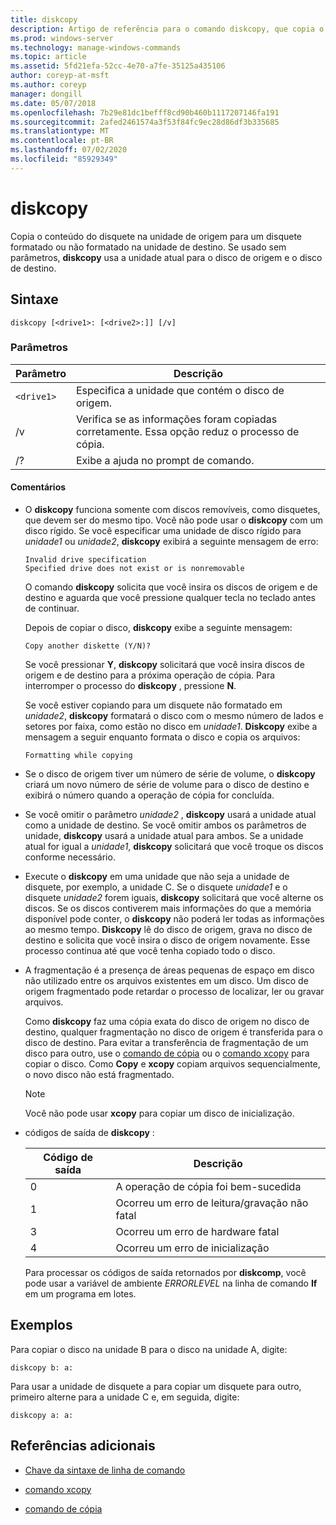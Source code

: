 ```yaml
---
title: diskcopy
description: Artigo de referência para o comando diskcopy, que copia o conteúdo do disquete na unidade de origem para um disquete formatado ou não formatado na unidade de destino.
ms.prod: windows-server
ms.technology: manage-windows-commands
ms.topic: article
ms.assetid: 5fd21efa-52cc-4e70-a7fe-35125a435106
author: coreyp-at-msft
ms.author: coreyp
manager: dongill
ms.date: 05/07/2018
ms.openlocfilehash: 7b29e81dc1befff8cd90b460b1117207146fa191
ms.sourcegitcommit: 2afed2461574a3f53f84fc9ec28d86df3b335685
ms.translationtype: MT
ms.contentlocale: pt-BR
ms.lasthandoff: 07/02/2020
ms.locfileid: "85929349"
---
```

# <a name="diskcopy"></a>diskcopy

Copia o conteúdo do disquete na unidade de origem para um disquete formatado ou não formatado na unidade de destino. Se usado sem parâmetros, **diskcopy** usa a unidade atual para o disco de origem e o disco de destino.

## <a name="syntax"></a>Sintaxe

```
diskcopy [<drive1>: [<drive2>:]] [/v]
```

### <a name="parameters"></a>Parâmetros

| Parâmetro | Descrição |
| --------- | ----------- |
| `<drive1>` | Especifica a unidade que contém o disco de origem. |
| /v | Verifica se as informações foram copiadas corretamente. Essa opção reduz o processo de cópia. |
| /? | Exibe a ajuda no prompt de comando. |

#### <a name="remarks"></a>Comentários

- O **diskcopy** funciona somente com discos removíveis, como disquetes, que devem ser do mesmo tipo. Você não pode usar o **diskcopy** com um disco rígido. Se você especificar uma unidade de disco rígido para *unidade1* ou *unidade2*, **diskcopy** exibirá a seguinte mensagem de erro:

    ```
    Invalid drive specification
    Specified drive does not exist or is nonremovable
    ```

    O comando **diskcopy** solicita que você insira os discos de origem e de destino e aguarda que você pressione qualquer tecla no teclado antes de continuar.

    Depois de copiar o disco, **diskcopy** exibe a seguinte mensagem:

    ```
    Copy another diskette (Y/N)?
    ```

    Se você pressionar **Y**, **diskcopy** solicitará que você insira discos de origem e de destino para a próxima operação de cópia. Para interromper o processo do **diskcopy** , pressione **N**.

    Se você estiver copiando para um disquete não formatado em *unidade2*, **diskcopy** formatará o disco com o mesmo número de lados e setores por faixa, como estão no disco em *unidade1*. **Diskcopy** exibe a mensagem a seguir enquanto formata o disco e copia os arquivos:

    ```
    Formatting while copying
    ```

- Se o disco de origem tiver um número de série de volume, o **diskcopy** criará um novo número de série de volume para o disco de destino e exibirá o número quando a operação de cópia for concluída.

- Se você omitir o parâmetro *unidade2* , **diskcopy** usará a unidade atual como a unidade de destino. Se você omitir ambos os parâmetros de unidade, **diskcopy** usará a unidade atual para ambos. Se a unidade atual for igual a *unidade1*, **diskcopy** solicitará que você troque os discos conforme necessário.

- Execute o **diskcopy** em uma unidade que não seja a unidade de disquete, por exemplo, a unidade C. Se o disquete *unidade1* e o disquete *unidade2* forem iguais, **diskcopy** solicitará que você alterne os discos. Se os discos contiverem mais informações do que a memória disponível pode conter, o **diskcopy** não poderá ler todas as informações ao mesmo tempo. **Diskcopy** lê do disco de origem, grava no disco de destino e solicita que você insira o disco de origem novamente. Esse processo continua até que você tenha copiado todo o disco.

- A fragmentação é a presença de áreas pequenas de espaço em disco não utilizado entre os arquivos existentes em um disco. Um disco de origem fragmentado pode retardar o processo de localizar, ler ou gravar arquivos.

    Como **diskcopy** faz uma cópia exata do disco de origem no disco de destino, qualquer fragmentação no disco de origem é transferida para o disco de destino. Para evitar a transferência de fragmentação de um disco para outro, use o [comando de cópia](copy.md) ou o [comando xcopy](xcopy.md) para copiar o disco. Como **Copy** e **xcopy** copiam arquivos sequencialmente, o novo disco não está fragmentado.

    > [!NOTE]
    > Você não pode usar **xcopy** para copiar um disco de inicialização.

- códigos de saída de **diskcopy** :

    | Código de saída | Descrição |
    | --------- | ----------- |
    | 0 | A operação de cópia foi bem-sucedida |
    | 1 | Ocorreu um erro de leitura/gravação não fatal |
    | 3 | Ocorreu um erro de hardware fatal |
    | 4 | Ocorreu um erro de inicialização |

    Para processar os códigos de saída retornados por **diskcomp**, você pode usar a variável de ambiente *ERRORLEVEL* na linha de comando **If** em um programa em lotes.

## <a name="examples"></a>Exemplos

Para copiar o disco na unidade B para o disco na unidade A, digite:

```
diskcopy b: a:
```

Para usar a unidade de disquete a para copiar um disquete para outro, primeiro alterne para a unidade C e, em seguida, digite:

```
diskcopy a: a:
```

## <a name="additional-references"></a>Referências adicionais

- [Chave da sintaxe de linha de comando](command-line-syntax-key.md)

- [comando xcopy](xcopy.md)

- [comando de cópia](copy.md)
